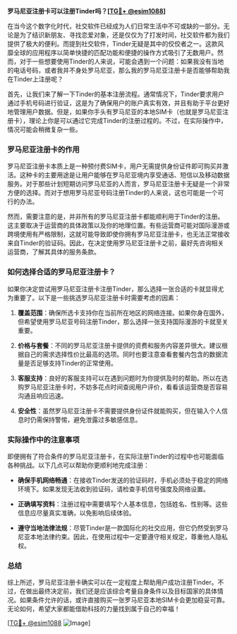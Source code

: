 **罗马尼亚注册卡可以注册Tinder吗？[[TG💪+ @esim1088](https://t.me/s/esim1088)]**

在当今这个数字化时代，社交软件已经成为人们日常生活中不可或缺的一部分。无论是为了结识新朋友、寻找恋爱对象，还是仅仅为了打发时间，社交软件都为我们提供了极大的便利。而提到社交软件，Tinder无疑是其中的佼佼者之一。这款风靡全球的应用程序以简单快捷的匹配功能和便捷的操作方式吸引了无数用户。然而，对于一些想要使用Tinder的人来说，可能会遇到一个问题：如果我没有当地的电话号码，或者我并不身处罗马尼亚，那么我的罗马尼亚注册卡是否能够帮助我在Tinder上注册呢？

首先，让我们来了解一下Tinder的基本注册流程。通常情况下，Tinder要求用户通过手机号码进行验证，这是为了确保用户的账户真实有效，并且有助于平台更好地管理用户数据。但是，如果你手头有罗马尼亚的本地SIM卡（也就是罗马尼亚注册卡），理论上你是可以通过它完成Tinder的注册过程的。不过，在实际操作中，情况可能会稍微复杂一些。

### 罗马尼亚注册卡的作用

罗马尼亚注册卡本质上是一种预付费SIM卡，用户无需提供身份证件即可购买并激活。这种卡的主要用途是让用户能够在罗马尼亚境内享受通话、短信以及移动数据服务。对于那些计划短期访问罗马尼亚的人而言，罗马尼亚注册卡无疑是一个非常方便的选择。而对于想用罗马尼亚号码注册Tinder的人来说，这也可能是一个可行的办法。

然而，需要注意的是，并非所有的罗马尼亚注册卡都能顺利用于Tinder的注册。这主要取决于运营商的具体政策以及你的地理位置。有些运营商可能对国际漫游或跨境使用有严格限制，这就可能导致即使你拥有罗马尼亚注册卡，也无法正常接收来自Tinder的验证码。因此，在决定使用罗马尼亚注册卡之前，最好先咨询相关运营商，了解其具体的服务条款。

### 如何选择合适的罗马尼亚注册卡？

如果你决定尝试用罗马尼亚注册卡注册Tinder，那么选择一张合适的卡就显得尤为重要了。以下是一些挑选罗马尼亚注册卡时需要考虑的因素：

1. **覆盖范围**：确保所选卡支持你在当前所在地区的网络连接。如果你身在国外，但希望使用罗马尼亚号码注册Tinder，那么选择一张支持国际漫游的卡就至关重要。
   
2. **价格与套餐**：不同的罗马尼亚注册卡提供的资费和服务内容差异很大。建议根据自己的需求选择性价比最高的选项。同时也要注意查看套餐内包含的数据流量是否足够支持Tinder的正常使用。

3. **客服支持**：良好的客服支持可以在遇到问题时为你提供及时的帮助。所以在选购罗马尼亚注册卡时，不妨多花点时间查阅用户评价，看看该运营商是否容易沟通且响应迅速。

4. **安全性**：虽然罗马尼亚注册卡不需要提供身份证件就能购买，但在输入个人信息时仍需保持警惕，避免泄露过多敏感信息。

### 实际操作中的注意事项

即便拥有了符合条件的罗马尼亚注册卡，在实际注册Tinder的过程中也可能面临各种挑战。以下几点可以帮助你更顺利地完成注册：

- **确保手机网络畅通**：在接收Tinder发送的验证码时，手机必须处于稳定的网络环境下。如果发现无法收到验证码，请检查手机信号强度及网络设置。

- **正确填写资料**：注册过程中需要填写个人基本信息，包括姓名、性别等。这些信息应尽量真实准确，以免影响后续体验。

- **遵守当地法律法规**：尽管Tinder是一款国际化的社交应用，但它仍然受到罗马尼亚本地法律约束。因此，在使用过程中一定要遵守相关规定，尊重他人隐私权。

### 总结

综上所述，罗马尼亚注册卡确实可以在一定程度上帮助用户成功注册Tinder。不过，在做出最终决定前，我们还是应该综合考量自身条件以及目标国家的具体情况。如果条件允许的话，或许直接购买一张罗马尼亚本地SIM卡会更加稳妥可靠。无论如何，希望大家都能借助科技的力量找到属于自己的幸福！

[[TG💪+ @esim1088](https://t.me/s/esim1088) ![Image](https://i.postimg.cc/4NQfJmqS/Snipaste-2025-05-13-00-14-12.png)]
